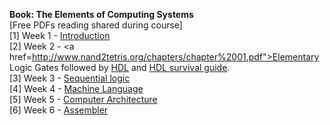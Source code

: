 <b>Book: The Elements of Computing Systems</b> <br>
[Free PDFs reading shared during course]<br>
[1] Week 1 - <a href="http://www.nand2tetris.org/chapters/intro.pdf">Introduction</a><br>
[2] Week 2 - <a href=http://www.nand2tetris.org/chapters/chapter%2001.pdf">Elementary Logic Gates</a> followed by <a href="http://www.nand2tetris.org/chapters/appendix%20A.pdf">HDL</a> and <a href="http://www.nand2tetris.org/software/HDL%20Survival%20Guide.html">HDL survival guide</a>.<br>
[3] Week 3 - <a href="http://www.nand2tetris.org/chapters/chapter%2003.pdf">Sequential logic</a><br>
[4] Week 4 - <a href="http://www.nand2tetris.org/chapters/chapter%2004.pdf">Machine Language</a><br>
[5] Week 5 - <a href="http://www.nand2tetris.org/chapters/chapter%2005.pdf">Computer Architecture</a><br>
[6] Week 6 - <a href="http://www.nand2tetris.org/chapters/chapter%2006.pdf">Assembler</a><br>
